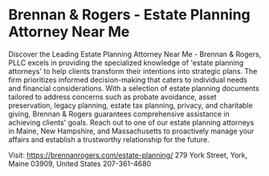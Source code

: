 # Brennan & Rogers - Estate Planning Attorney Near Me

Discover the Leading Estate Planning Attorney Near Me - Brennan & Rogers, PLLC excels in providing the specialized knowledge of 'estate planning attorneys' to help clients transform their intentions into strategic plans. The firm prioritizes informed decision-making that caters to individual needs and financial considerations. With a selection of estate planning documents tailored to address concerns such as probate avoidance, asset preservation, legacy planning, estate tax planning, privacy, and charitable giving, Brennan & Rogers guarantees comprehensive assistance in achieving clients' goals. Reach out to one of our estate planning attorneys in Maine, New Hampshire, and Massachusetts to proactively manage your affairs and establish a trustworthy relationship for the future.

Visit: https://brennanrogers.com/estate-planning/
279 York Street, York, Maine 03909, United States
207-361-4680
